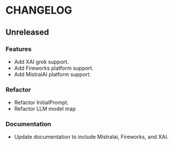 # CHANGELOG

## Unreleased

### Features
* Add XAI grok support.
* Add Fireworks platform support.
* Add MistralAI platform support.

### Refactor
* Refactor InitialPrompt.
* Refactor LLM model map

### Documentation
* Update documentation to include Mistralai, Fireworks, and XAI.
